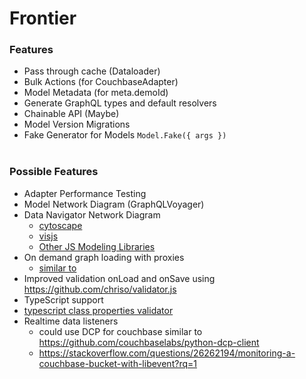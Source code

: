 # Frontier

### Features

- Pass through cache (Dataloader)
- Bulk Actions (for CouchbaseAdapter)
- Model Metadata (for meta.demoId)
- Generate GraphQL types and default resolvers
- Chainable API (Maybe)
- Model Version Migrations
- Fake Generator for Models `Model.Fake({ args })`
  <br/><br/>

### Possible Features

- Adapter Performance Testing
- Model Network Diagram (GraphQLVoyager)
- Data Navigator Network Diagram
  - [cytoscape](http://js.cytoscape.org/)
  - [visjs](http://visjs.org/network_examples.html)
  - [Other JS Modeling Libraries](https://modeling-languages.com/javascript-drawing-libraries-diagrams/)
- On demand graph loading with proxies
  - [similar to](https://github.com/eiriklv/json-populate/blob/master/populate-by-reference.js)
- Improved validation onLoad and onSave using https://github.com/chriso/validator.js
- TypeScript support
- [typescript class properties validator](https://github.com/typestack/class-validator)
- Realtime data listeners
  - could use DCP for couchbase similar to https://github.com/couchbaselabs/python-dcp-client
  - https://stackoverflow.com/questions/26262194/monitoring-a-couchbase-bucket-with-libevent?rq=1
